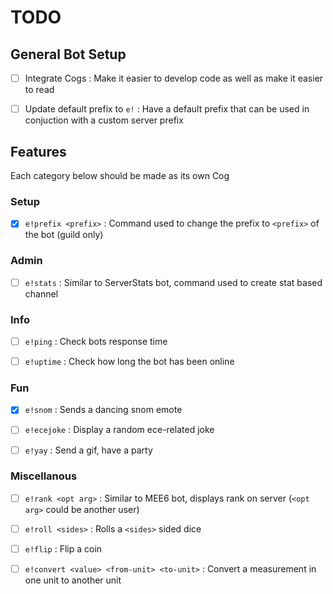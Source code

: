 # TODO

## General Bot Setup
- [ ] Integrate Cogs
: Make it easier to develop code as well as make it easier to read

- [ ] Update default prefix to `e!`
: Have a default prefix that can be used in conjuction with a custom server prefix

## Features
Each category below should be made as its own Cog

### Setup
- [x] `e!prefix <prefix>`
: Command used to change the prefix to `<prefix>` of the bot (guild only)

### Admin
- [ ] `e!stats`
: Similar to ServerStats bot, command used to create stat based channel

### Info
- [ ] `e!ping`
: Check bots response time

- [ ] `e!uptime`
: Check how long the bot has been online

### Fun
- [x] `e!snom`
: Sends a dancing snom emote

- [ ] `e!ecejoke`
: Display a random ece-related joke

- [ ] `e!yay`
: Send a gif, have a party

### Miscellanous
- [ ] `e!rank <opt arg>`
: Similar to MEE6 bot, displays rank on server (`<opt arg>` could be another user)

- [ ] `e!roll <sides>`
: Rolls a `<sides>` sided dice

- [ ] `e!flip`
: Flip a coin

- [ ] `e!convert <value> <from-unit> <to-unit>`
: Convert a measurement in one unit to another unit
